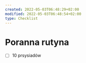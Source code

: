 ```yaml
---
created: 2022-05-03T06:48:29+02:00
modified: 2022-05-03T06:48:54+02:00
type: Checklist
---
```


# Poranna rutyna

- [ ] 10 prsysiadów
